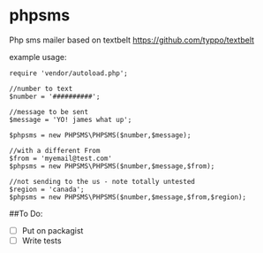 phpsms
======

Php sms mailer based on textbelt https://github.com/typpo/textbelt

example usage:
```
require 'vendor/autoload.php';

//number to text
$number = '##########';

//message to be sent
$message = 'YO! james what up';

$phpsms = new PHPSMS\PHPSMS($number,$message);

//with a different From
$from = 'myemail@test.com'
$phpsms = new PHPSMS\PHPSMS($number,$message,$from);

//not sending to the us - note totally untested
$region = 'canada';
$phpsms = new PHPSMS\PHPSMS($number,$message,$from,$region);

```

##To Do:

- [ ] Put on packagist
- [ ] Write tests
